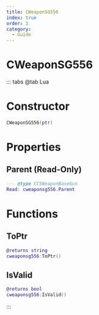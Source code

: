 ```yaml
---
title: CWeaponSG556
index: true
order: 2
category:
  - Guide
---
```


# CWeaponSG556

::: tabs
@tab Lua
# Constructor
```lua
CWeaponSG556(ptr)
```
# Properties
## Parent (Read-Only)
```lua
--- @type CCSWeaponBaseGun
Read: cweaponsg556.Parent
```
# Functions
## ToPtr
```lua
@returns string
cweaponsg556:ToPtr()
```
## IsValid
```lua
@returns bool
cweaponsg556:IsValid()
```

:::